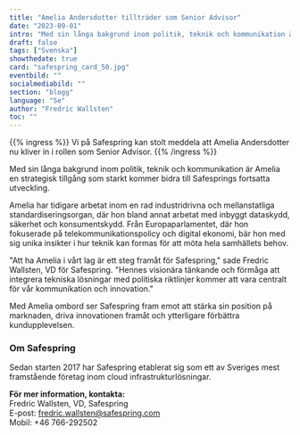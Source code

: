 ```yaml
---
title: "Amelia Andersdotter tillträder som Senior Advisor"
date: "2023-09-01"
intro: "Med sin långa bakgrund inom politik, teknik och kommunikation är Amelia en strategisk tillgång som starkt kommer bidra till Safesprings fortsatta utveckling."
draft: false
tags: ["Svenska"]
showthedate: true
card: "safespring_card_50.jpg"
eventbild: ""
socialmediabild: ""
section: "blogg"
language: "Se"
author: "Fredric Wallsten"
toc: ""
---
```


{{% ingress %}}
Vi på Safespring kan stolt meddela att Amelia Andersdotter nu kliver in i rollen som Senior Advisor.
{{% /ingress %}}

Med sin långa bakgrund inom politik, teknik och kommunikation är Amelia en strategisk tillgång som starkt kommer bidra till Safesprings fortsatta utveckling.

Amelia har tidigare arbetat inom en rad industridrivna och mellanstatliga standardiseringsorgan, där hon bland annat arbetat med inbyggt dataskydd, säkerhet och konsumentskydd. Från Europaparlamentet, där hon fokuserade på telekommunikationspolicy och digital ekonomi, bär hon med sig unika insikter i hur teknik kan formas för att möta hela samhällets behov.

"Att ha Amelia i vårt lag är ett steg framåt för Safespring," sade Fredric Wallsten, VD för Safespring. "Hennes visionära tänkande och förmåga att integrera tekniska lösningar med politiska riktlinjer kommer att vara centralt för vår kommunikation och innovation."

Med Amelia ombord ser Safespring fram emot att stärka sin position på marknaden, driva innovationen framåt och ytterligare förbättra kundupplevelsen.

### Om Safespring
Sedan starten 2017 har Safespring etablerat sig som ett av Sveriges mest framstående företag inom cloud infrastrukturlösningar.

**För mer information, kontakta:**  
Fredric Wallsten, VD, Safespring  
E-post: fredric.wallsten@safespring.com  
Mobil: +46 766-292502

